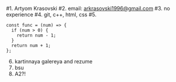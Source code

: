 #1. Artyom Krasovski
#2. email: arkrasovski1996@gmail.com
#3. no experience
#4. git, c++, html, css
#5. 
```
const func = (num) => {  
  if (num > 0) {  
    return num - 1;  
  }
  return num + 1;  
};  
```
6. kartinnaya galereya and rezume
7. bsu 
8. A2?!

